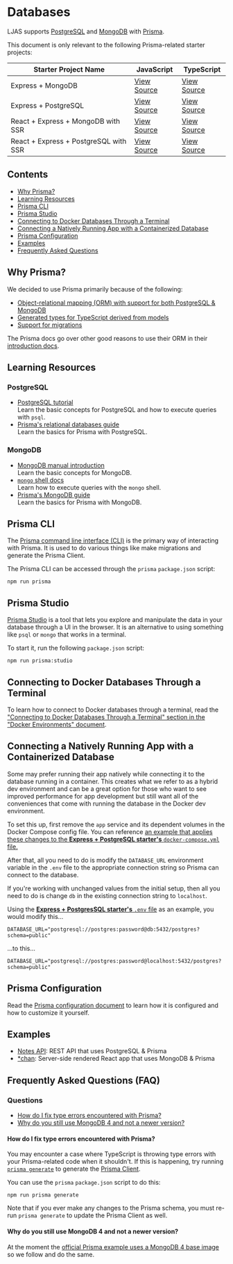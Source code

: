 # Databases

LJAS supports [PostgreSQL](https://postgresql.org) and [MongoDB](https://mongodb.com) with [Prisma](https://prisma.io).

This document is only relevant to the following Prisma-related starter projects:

| Starter Project Name                  | JavaScript                                                                                                        | TypeScript                                                                                                           |
| ------------------------------------- | ----------------------------------------------------------------------------------------------------------------- | -------------------------------------------------------------------------------------------------------------------- |
| Express + MongoDB                     | [View Source](https://github.com/mattlean/lean-js-app-starter/tree/v1.0.0-rc/starters/express-mongo)              | [View Source](https://github.com/mattlean/lean-js-app-starter/tree/v1.0.0-rc/starters/express-mongo-ts)              |
| Express + PostgreSQL                  | [View Source](https://github.com/mattlean/lean-js-app-starter/tree/v1.0.0-rc/starters/express-postgres)           | [View Source](https://github.com/mattlean/lean-js-app-starter/tree/v1.0.0-rc/starters/express-postgres-ts)           |
| React + Express + MongoDB with SSR    | [View Source](https://github.com/mattlean/lean-js-app-starter/tree/v1.0.0-rc/starters/react-express-mongo-ssr)    | [View Source](https://github.com/mattlean/lean-js-app-starter/tree/v1.0.0-rc/starters/react-express-mongo-ssr-ts)    |
| React + Express + PostgreSQL with SSR | [View Source](https://github.com/mattlean/lean-js-app-starter/tree/v1.0.0-rc/starters/react-express-postgres-ssr) | [View Source](https://github.com/mattlean/lean-js-app-starter/tree/v1.0.0-rc/starters/react-express-postgres-ssr-ts) |

## Contents

-   [Why Prisma?](#why-prisma)
-   [Learning Resources](#learning-resources)
-   [Prisma CLI](#prisma-cli)
-   [Prisma Studio](#prisma-studio)
-   [Connecting to Docker Databases Through a Terminal](#connecting-to-docker-databases-through-a-terminal)
-   [Connecting a Natively Running App with a Containerized Database](#connecting-a-natively-running-app-with-a-containerized-database)
-   [Prisma Configuration](#prisma-configuration)
-   [Examples](#examples)
-   [Frequently Asked Questions](#frequently-asked-questions-faq)

## Why Prisma?

We decided to use Prisma primarily because of the following:

-   [Object-relational mapping (ORM) with support for both PostgreSQL & MongoDB](https://prisma.io/docs/orm/overview/databases)
-   [Generated types for TypeScript derived from models](https://prisma.io/docs/orm/prisma-client/type-safety#what-are-generated-types)
-   [Support for migrations](https://prisma.io/docs/orm/prisma-migrate/understanding-prisma-migrate/overview)

The Prisma docs go over other good reasons to use their ORM in their [introduction docs](https://prisma.io/docs/orm/overview/introduction/why-prisma).

## Learning Resources

### PostgreSQL

-   [PostgreSQL tutorial](https://postgresql.org/docs/current/tutorial.html)  
    Learn the basic concepts for PostgreSQL and how to execute queries with `psql`.
-   [Prisma's relational databases guide](https://prisma.io/docs/getting-started/setup-prisma/start-from-scratch/relational-databases-typescript-postgresql)  
    Learn the basics for Prisma with PostgreSQL.

### MongoDB

-   [MongoDB manual introduction](https://mongodb.com/docs/manual/introduction)  
     Learn the basic concepts for MongoDB.
-   [`mongo` shell docs](https://mongodb.com/docs/v4.4/mongo)  
    Learn how to execute queries with the `mongo` shell.
-   [Prisma's MongoDB guide](https://prisma.io/docs/getting-started/setup-prisma/start-from-scratch/mongodb-typescript-mongodb)  
    Learn the basics for Prisma with MongoDB.

## Prisma CLI

The [Prisma command line interface (CLI)](https://prisma.io/docs/orm/tools/prisma-cli) is the primary way of interacting with Prisma. It is used to do various things like make migrations and generate the Prisma Client.

The Prisma CLI can be accessed through the `prisma` `package.json` script:

```console
npm run prisma
```

## Prisma Studio

[Prisma Studio](https://prisma.io/studio) is a tool that lets you explore and manipulate the data in your database through a UI in the browser. It is an alternative to using something like `psql` or `mongo` that works in a terminal.

To start it, run the following `package.json` script:

```console
npm run prisma:studio
```

## Connecting to Docker Databases Through a Terminal

To learn how to connect to Docker databases through a terminal, read the ["Connecting to Docker Databases Through a Terminal" section in the "Docker Environments" document](../docker-environments.md#connecting-to-docker-databases-through-a-terminal).

## Connecting a Natively Running App with a Containerized Database

Some may prefer running their app natively while connecting it to the database running in a container. This creates what we refer to as a hybrid dev environment and can be a great option for those who want to see improved performance for app development but still want all of the conveniences that come with running the database in the Docker dev environment.

To set this up, first remove the `app` service and its dependent volumes in the Docker Compose config file. You can reference [an example that applies these changes to the **Express + PostgreSQL starter's** `docker-compose.yml` file.](./docker-compose.hybrid-example.yml)

After that, all you need to do is modify the `DATABASE_URL` environment variable in the `.env` file to the appropriate connection string so Prisma can connect to the database.

If you're working with unchanged values from the initial setup, then all you need to do is change `db` in the existing connection string to `localhost`.

Using the [**Express + PostgresSQL starter's** `.env` file](../../../starters/express-postgres/.env.example) as an example, you would modify this...

```
DATABASE_URL="postgresql://postgres:password@db:5432/postgres?schema=public"
```

...to this...

```
DATABASE_URL="postgresql://postgres:password@localhost:5432/postgres?schema=public"
```

## Prisma Configuration

Read the [Prisma configuration document](../../configuration/prisma.md) to learn how it is configured and how to customize it yourself.

## Examples

-   [Notes API](https://github.com/mattlean/lean-js-app-starter/tree/v1.0.0-rc/examples/notes-api): REST API that uses PostgreSQL & Prisma
-   [\*chan](https://github.com/mattlean/lean-js-app-starter/tree/v1.0.0-rc/examples/starchan): Server-side rendered React app that uses MongoDB & Prisma

## Frequently Asked Questions (FAQ)

### Questions

-   [How do I fix type errors encountered with Prisma?](#how-do-i-fix-type-errors-encountered-with-prisma)
-   [Why do you still use MongoDB 4 and not a newer version?](#why-do-you-still-use-mongodb-4-and-not-a-newer-version)

#### How do I fix type errors encountered with Prisma?

You may encounter a case where TypeScript is throwing type errors with your Prisma-related code when it shouldn't. If this is happening, try running [`prisma generate`](https://prisma.io/docs/orm/prisma-client/setup-and-configuration/generating-prisma-client) to generate the [Prisma Client](https://prisma.io/docs/orm/prisma-client/setup-and-configuration/introduction).

You can use the `prisma` `package.json` script to do this:

```console
npm run prisma generate
```

Note that if you ever make any changes to the Prisma schema, you must re-run `prisma generate` to update the Prisma Client as well.

#### Why do you still use MongoDB 4 and not a newer version?

At the moment the [official Prisma example uses a MongoDB 4 base image](https://github.com/prisma/prisma/blob/main/docker/mongodb_replica/Dockerfile) so we follow and do the same.
